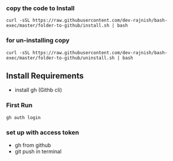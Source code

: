 ### copy the code to Install
```
curl -sSL https://raw.githubusercontent.com/dev-rajnish/bash-exec/master/folder-to-github/install.sh | bash
```

### for un-installing copy

```
curl -sSL https://raw.githubusercontent.com/dev-rajnish/bash-exec/master/folder-to-github/uninstall.sh | bash
```
## Install Requirements

- install gh (Githb cli)

### First Run
```
gh auth login
```

### set up with access token
- gh from github
- git push  in terminal
